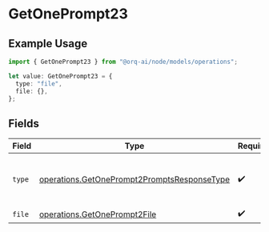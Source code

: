 # GetOnePrompt23

## Example Usage

```typescript
import { GetOnePrompt23 } from "@orq-ai/node/models/operations";

let value: GetOnePrompt23 = {
  type: "file",
  file: {},
};
```

## Fields

| Field                                                                                                      | Type                                                                                                       | Required                                                                                                   | Description                                                                                                |
| ---------------------------------------------------------------------------------------------------------- | ---------------------------------------------------------------------------------------------------------- | ---------------------------------------------------------------------------------------------------------- | ---------------------------------------------------------------------------------------------------------- |
| `type`                                                                                                     | [operations.GetOnePrompt2PromptsResponseType](../../models/operations/getoneprompt2promptsresponsetype.md) | :heavy_check_mark:                                                                                         | The type of the content part. Always `file`.                                                               |
| `file`                                                                                                     | [operations.GetOnePrompt2File](../../models/operations/getoneprompt2file.md)                               | :heavy_check_mark:                                                                                         | N/A                                                                                                        |